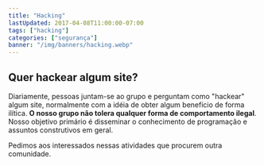 ```yaml
---
title: "Hacking"
lastUpdated: 2017-04-08T11:00:00-07:00
tags: ["hacking"]
categories: ["segurança"]
banner: "/img/banners/hacking.webp"
---
```


## Quer hackear algum site?

Diariamente, pessoas juntam-se ao grupo e perguntam como "hackear" algum site,
normalmente com a idéia de obter algum benefício de forma ilítica.  **O nosso
grupo não tolera qualquer forma de comportamento ilegal**.  Nosso objetivo
primário é disseminar o conhecimento de programação e assuntos construtivos em
geral.

Pedimos aos interessados nessas atividades que procurem outra comunidade.
